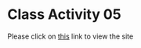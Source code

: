 # Class Activity 05
Please click on [this](https://hjavle.github.io/ClassAct05/index.html) link to view the site
